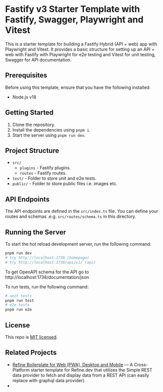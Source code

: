 # Fastify v3 Starter Template with Fastify, Swagger, Playwright and Vitest

This is a starter template for building a Fastify Hybrid (API + web) app with Playwright and Vitest. It provides a basic structure for setting up an API + web with Fastify with Playwright for e2e testing and Vitest for unit testing, Swagger for API documentation.

## Prerequisites

Before using this template, ensure that you have the following installed:

- Node.js v18

## Getting Started

1. Clone the repository.
2. Install the dependencies using `pnpm i`.
3. Start the server using `pnpm run dev`.

## Project Structure

- `src/`
  - `plugins` - Fastify plugins.
  - `routes` - Fastify routes.
- `test/` - Folder to store unit and e2e tests.
- `public/` - Folder to store public files i.e. images etc.

## API Endpoints

The API endpoints are defined in the `src/index.ts` file. You can define your routes and schemas .e.g. `src/routes/schema.ts` in this directory.

## Running the Server

To start the hot reload development server, run the following command:

```bash
pnpm run dev
# try http://localhost:1738 (homepage)
# try http://localhost:1738/api/v1/ (api)
```

To get OpenAPI schema for the API go to http://localhost:1738/documentation/json

To run tests, run the following command:

```bash
# unit tests
pnpm run test
# e2e tests
pnpm run e2e
```

## License

This repo is [MIT licensed](LICENSE).

## Related Projects

- [Refine Boilerplate for Web (PWA), Desktop and Mobile](https://github.com/josephgodwinkimani/refine-starter) — A Cross-Platform starter template for Refine.dev that utilizes the Simple REST data provider to fetch and display data from a REST API (can easily replace with graphql data provider).
- 